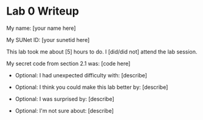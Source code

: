 Lab 0 Writeup
=============

My name: [your name here]

My SUNet ID: [your sunetid here]

This lab took me about [5] hours to do. I [did/did not] attend the lab session.

My secret code from section 2.1 was: [code here]

- Optional: I had unexpected difficulty with: [describe]

- Optional: I think you could make this lab better by: [describe]

- Optional: I was surprised by: [describe]

- Optional: I'm not sure about: [describe]
